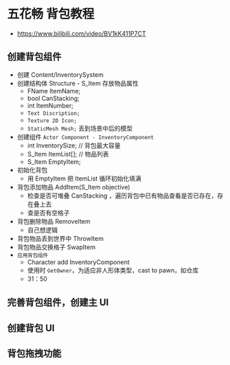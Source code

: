 # 五花畅 背包教程
* https://www.bilibili.com/video/BV1kK411P7CT

## 创建背包组件
* 创建 Content/InventorySystem
* 创建结构体 Structure - S_Item 存放物品属性
  * FName ItemName;
  * bool CanStacking;
  * int ItemNumber;
  * `Text Discription;`
  * `Texture 2D Icon;`
  * `StaticMesh Mesh;`  丢到场景中后的模型
* 创建组件 `Actor Component - InventoryComponent`
  * int InventorySize;  // 背包最大容量
  * S_Item ItemList[];  // 物品列表
  * S_Item EmptyItem;
* 初始化背包
  * 用 EmptyItem 把 ItemList 循环初始化填满
* 背包添加物品 AddItem(S_Item objective)
  * 检查是否可堆叠 CanStacking ，遍历背包中已有物品查看是否已存在，存在叠上去
  * 查是否有空格子
* 背包删除物品 RemoveItem
  * 自己想逻辑
* 背包物品丢到世界中 ThrowItem
* 背包物品交换格子 SwapItem
* `应用背包组件`
  * Character add InventoryComponent
  * 使用时 `GetOwner`，为适应非人形体类型，cast to pawn，如仓库
  * 31：50

## 完善背包组件，创建主 UI

## 创建背包 UI

## 背包拖拽功能

